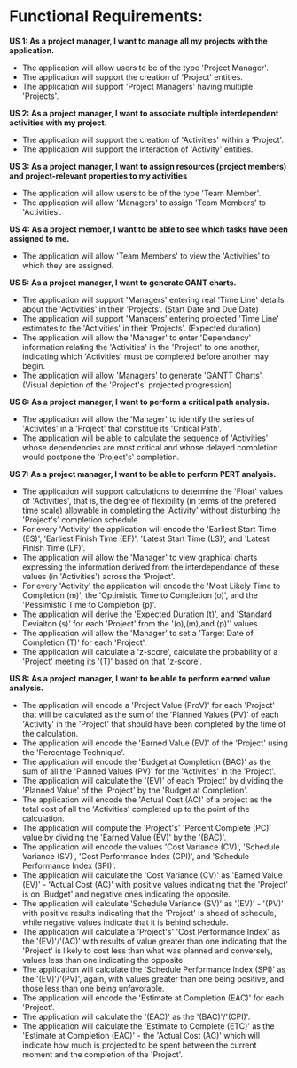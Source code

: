 Functional Requirements:
===

__US 1: As a project manager, I want to manage all my projects with the application.__ 
 
- The application will allow users to be of the type 'Project Manager'.  
- The application will support the creation of 'Project' entities.  
- The application will support 'Project Managers' having multiple 'Projects'.  

__US 2: As a project manager, I want to associate multiple interdependent activities with my project.__  

- The application will support the creation of 'Activities' within a 'Project'.  
- The application will support the interaction of 'Activity' entities.  

__US 3: As a project manager, I want to assign resources (project members) and project-relevant properties to my activities__   

- The application will allow users to be of the type 'Team Member'.
- The application will allow 'Managers' to assign 'Team Members' to 'Activities'.

__US 4: As a project member, I want to be able to see which tasks have been assigned to me.__ 

- The application will allow 'Team Members' to view the 'Activities' to which they are assigned.

__US 5: As a project manager, I want to generate GANT charts.__

- The application will support 'Managers' entering real 'Time Line' details about the 'Activities' in their 'Projects'. (Start Date and Due Date)
- The application will support 'Managers' entering projected 'Time Line' estimates to the 'Activities' in their 'Projects'. (Expected duration)
- The application will allow the 'Manager' to enter 'Dependancy' information relating the 'Activities' in the 'Project' to one another, indicating which 'Activities' must be completed before another may begin.
- The application will allow 'Managers' to generate 'GANTT Charts'. (Visual depiction of the 'Project's' projected progression)

__US 6: As a project manager, I want to perform a critical path analysis.__

- The application will allow the 'Manager' to identify the series of 'Activites' in a 'Project' that constitue its 'Critical Path'.
- The application will be able to calculate the sequence of 'Activities' whose dependencies are most critical and whose delayed completion would postpone the 'Project's' completion.

__US 7: As a project manager, I want to be able to perform PERT analysis.__

- The application will support calculations to determine the 'Float' values of 'Activities', that is, the degree of flexibility (in terms of the prefered time scale) allowable in completing the 'Activity' without disturbing the 'Project's' completion schedule.
- For every 'Activity' the application will encode the 'Earliest Start Time (ES)', 'Earliest Finish Time (EF)', 'Latest Start Time (LS)', and 'Latest Finish Time (LF)'.
- The application will allow the 'Manager' to view graphical charts expressing the information derived from the interdependance of these values (in 'Activities') across the 'Project'.
- For every 'Activity' the application will encode the 'Most Likely Time to Completion (m)', the 'Optimistic Time to Completion (o)', and the 'Pessimistic Time to Completion (p)'.
- The application will derive the 'Expected Duration (t)', and 'Standard Deviaiton (s)' for each 'Project' from the '(o),(m),and (p)'' values.
- The application will allow the 'Manager' to set a 'Target Date of Completion (T)' for each 'Project'.
- The application will calculate a 'z-score', calculate the probability of a 'Project' meeting its '(T)' based on that 'z-score'.

__US 8: As a project manager, I want to be able to perform earned value analysis.__

- The application will encode a 'Project Value (ProV)' for each 'Project' that will be calculated as the sum of the 'Planned Values (PV)' of each 'Activity' in the 'Project' that should have been completed by the time of the calculation.
- The application will encode the 'Earned Value (EV)' of the 'Project' using the 'Percentage Technique'.
- The application will encode the 'Budget at Completion (BAC)' as the sum of all the 'Planned Values (PV)' for the 'Activities' in the 'Project'.
- The application will calculate the '(EV)' of each 'Project' by dividing the 'Planned Value' of the 'Project' by the 'Budget at Completion'.
- The application will encode the 'Actual Cost (AC)' of a project as the total cost of all the 'Activities' completed up to the point of the calculation.
- The application will compute the 'Project's' 'Percent Complete (PC)' value by dividing the 'Earned Value (EV)' by the '(BAC)'.
- The application will encode the values 'Cost Variance (CV)', 'Schedule Variance (SV)', 'Cost Performance Index (CPI)', and 'Schedule Performance Index (SPI)'.
- The application will calculate the 'Cost Variance (CV)' as 'Earned Value (EV)' - 'Actual Cost (AC)' with positive values indicating that the 'Project' is on 'Budget' and negative ones indicating the opposite.
- The application will calculate 'Schedule Variance (SV)' as '(EV)' - '(PV)' with positive results indicating that the 'Project' is ahead of schedule, while negative values indicate that it is behind schedule.
- The application will calculate a 'Project's' 'Cost Performance Index' as the '(EV)'/'(AC)' with results of value greater than one indicating that the 'Project' is likely to cost less than what was planned and conversely, values less than one indicating the opposite.
- The application will calculate the 'Schedule Performance Index (SPI)' as the '(EV)'/'(PV)', again, with values greater than one being positive, and those less than one being unfavorable.
- The application will encode the 'Estimate at Completion (EAC)' for each 'Project'.
- The application will calculate the '(EAC)' as the '(BAC)'/'(CPI)'.
- The application will calculate the 'Estimate to Complete (ETC)' as the 'Estimate at Completion (EAC)' - the 'Actual Cost (AC)' which will indicate how much is projected to be spent between the current moment and the completion of the 'Project'.







